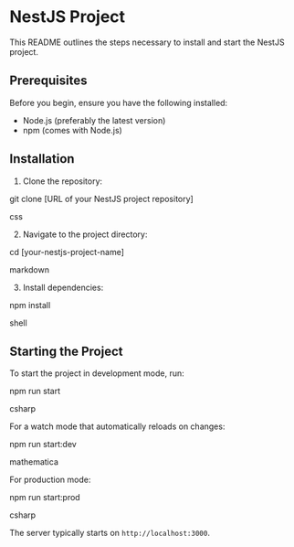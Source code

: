 # NestJS Project

This README outlines the steps necessary to install and start the NestJS project.

## Prerequisites

Before you begin, ensure you have the following installed:
- Node.js (preferably the latest version)
- npm (comes with Node.js)

## Installation

1. Clone the repository:

git clone [URL of your NestJS project repository]

css


2. Navigate to the project directory:

cd [your-nestjs-project-name]

markdown


3. Install dependencies:

npm install

shell


## Starting the Project

To start the project in development mode, run:

npm run start

csharp


For a watch mode that automatically reloads on changes:

npm run start:dev

mathematica


For production mode:

npm run start:prod

csharp


The server typically starts on `http://localhost:3000`.